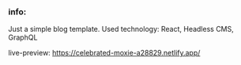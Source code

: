 ### info:

Just a simple blog template. Used technology: React, Headless CMS, GraphQL

live-preview: https://celebrated-moxie-a28829.netlify.app/


